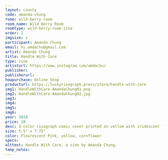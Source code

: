 ```yaml
---
layout: county 
code: amanda-chung
room: wild-berry-room
room_name: Wild Berry Room
roomtype: wild-berry-room-zine
order: 1
imgsize: s
participant: Amanda Chung
email: hi.amdachu@gmail.com
artist: Amanda Chung
title: Handle With Care
type: zine
artisturl: https://www.instagram.com/amdachu/
publisher: 
publisherurl: 
howpurchase: Online Shop
producturl: https://luckyrisograph.press/store/handle-with-care
img1: HandleWithCare-AmandaChung01.png
img2: HandleWithCare-AmandaChung02.jpg
img3: 
img4: 
img5: 
img6: 
year: 2018
price: 18
desc: 3-color risograph comic cover printed on vellum with iridescent flakes
size: 5.5" x 7.75"
color: Flourescent Pink, yellow, cornflower
specs: 
alttext: Handle With Care, a zine by Amanda Chung.
temp_notes: 
---
```

